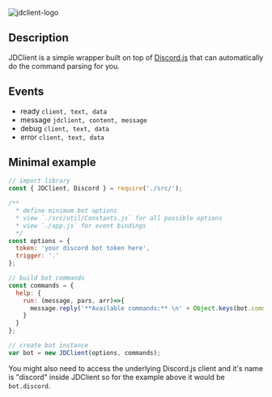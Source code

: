 ![jdclient-logo](https://i.ibb.co/h13RjW8/jdclientjs.png)

## Description
JDClient is a simple wrapper built on top of [Discord.js](https://discord.js.org/) that can automatically do the command parsing for you.

## Events
- ready `client, text, data`
- message `jdclient, content, message`
- debug `client, text, data`
- error `client, text, data`

## Minimal example
```javascript
// import library
const { JDClient, Discord } = require('./src/');

/**
  * define minimum bot options
  * view `./src/util/Constants.js` for all possible options
  * view `./app.js` for event bindings
  */
const options = {
  token: 'your discord bot token here',
  trigger: '.'
};

// build bot commands
const commands = {
  help: {
    run: (message, pars, arr)=>{
      message.reply('**Available commands:** \n' + Object.keys(bot.commands).join(', '))
    }
  }
};

// create bot instance
var bot = new JDClient(options, commands);
```
You might also need to access the underlying Discord.js client and it's name is "discord" inside JDClient so for the example above it would be ``bot.discord``.
